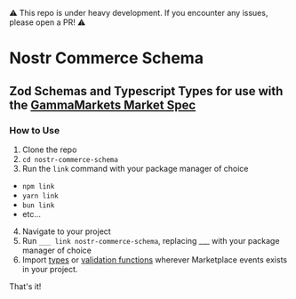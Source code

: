 ⚠️ This repo is under heavy development. If you encounter any issues, please open a PR! ⚠️

# Nostr Commerce Schema

## Zod Schemas and Typescript Types for use with the [GammaMarkets Market Spec](https://github.com/GammaMarkets/market-spec)

### How to Use

1. Clone the repo
2. `cd nostr-commerce-schema`
3. Run the `link` command with your package manager of choice

- `npm link`
- `yarn link`
- `bun link`
- etc...

4. Navigate to your project
5. Run `___ link nostr-commerce-schema`, replacing ___ with your package manager
   of choice
6. Import
   [types](https://github.com/Conduit-BTC/nostr-commerce-schema/blob/eabf91057596ed12f3087fac36d5b622d1fc8ff7/src/schemas/index.ts#L14-L23)
   or
   [validation functions](https://github.com/Conduit-BTC/nostr-commerce-schema/blob/eabf91057596ed12f3087fac36d5b622d1fc8ff7/src/schemas/index.ts#L26-L64)
   wherever Marketplace events exists in your project.

That's it!

